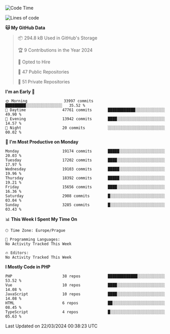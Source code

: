 <!--START_SECTION:waka-->
![Code Time](http://img.shields.io/badge/Code%20Time-1%2C583%20hrs%2058%20mins-blue)

![Lines of code](https://img.shields.io/badge/From%20Hello%20World%20I%27ve%20Written-29.8%20million%20lines%20of%20code-blue)

**🐱 My GitHub Data** 

> 📦 294.8 kB Used in GitHub's Storage 
 > 
> 🏆 9 Contributions in the Year 2024
 > 
> 💼 Opted to Hire
 > 
> 📜 47 Public Repositories 
 > 
> 🔑 51 Private Repositories 
 > 
**I'm an Early 🐤** 

```text
🌞 Morning                33997 commits       █████████░░░░░░░░░░░░░░░░   35.52 % 
🌆 Daytime                47761 commits       ████████████░░░░░░░░░░░░░   49.90 % 
🌃 Evening                13942 commits       ████░░░░░░░░░░░░░░░░░░░░░   14.57 % 
🌙 Night                  20 commits          ░░░░░░░░░░░░░░░░░░░░░░░░░   00.02 % 
```
📅 **I'm Most Productive on Monday** 

```text
Monday                   19174 commits       █████░░░░░░░░░░░░░░░░░░░░   20.03 % 
Tuesday                  17202 commits       ████░░░░░░░░░░░░░░░░░░░░░   17.97 % 
Wednesday                19103 commits       █████░░░░░░░░░░░░░░░░░░░░   19.96 % 
Thursday                 18392 commits       █████░░░░░░░░░░░░░░░░░░░░   19.21 % 
Friday                   15656 commits       ████░░░░░░░░░░░░░░░░░░░░░   16.36 % 
Saturday                 2908 commits        █░░░░░░░░░░░░░░░░░░░░░░░░   03.04 % 
Sunday                   3285 commits        █░░░░░░░░░░░░░░░░░░░░░░░░   03.43 % 
```


📊 **This Week I Spent My Time On** 

```text
🕑︎ Time Zone: Europe/Prague

💬 Programming Languages: 
No Activity Tracked This Week

🔥 Editors: 
No Activity Tracked This Week
```

**I Mostly Code in PHP** 

```text
PHP                      38 repos            █████████████░░░░░░░░░░░░   53.52 % 
Vue                      10 repos            ████░░░░░░░░░░░░░░░░░░░░░   14.08 % 
JavaScript               10 repos            ████░░░░░░░░░░░░░░░░░░░░░   14.08 % 
HTML                     6 repos             ██░░░░░░░░░░░░░░░░░░░░░░░   08.45 % 
TypeScript               4 repos             █░░░░░░░░░░░░░░░░░░░░░░░░   05.63 % 
```




 Last Updated on 22/03/2024 00:38:23 UTC
<!--END_SECTION:waka-->
<!--
**AlexKratky/AlexKratky** is a ✨ _special_ ✨ repository because its `README.md` (this file) appears on your GitHub profile.

Here are some ideas to get you started:

- 🔭 I’m currently working on ...
- 🌱 I’m currently learning ...
- 👯 I’m looking to collaborate on ...
- 🤔 I’m looking for help with ...
- 💬 Ask me about ...
- 📫 How to reach me: ...
- 😄 Pronouns: ...
- ⚡ Fun fact: ...
-->
